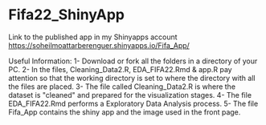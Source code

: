 # Fifa22_ShinyApp


Link to the published app in my Shinyapps account
https://soheilmoattarberenguer.shinyapps.io/Fifa_App/

Useful Information:
 1- Download or fork all the folders in a directory of your PC.
 2- In the files, Cleaning\_Data2.R, EDA\_FIFA22.Rmd & app.R pay attention so that the working directory is set to where the directory with all the
 files are placed.
 3- The file called Cleaning\_Data2.R is where the dataset is "cleaned" and prepared for the visualization stages.
 4- The file EDA\_FIFA22.Rmd performs a Exploratory Data Analysis process.
 5- The file Fifa\_App contains the shiny app and the image used in the front page.
